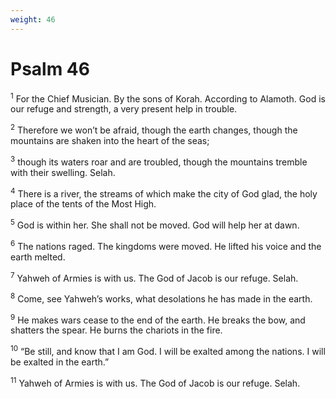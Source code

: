 ```yaml
---
weight: 46
---
```


# Psalm 46

<sup>1</sup> For the Chief Musician. By the sons of Korah. According to Alamoth. God is our refuge and strength, a very present help in trouble. 

<sup>2</sup> Therefore we won’t be afraid, though the earth changes, though the mountains are shaken into the heart of the seas; 

<sup>3</sup> though its waters roar and are troubled, though the mountains tremble with their swelling. Selah. 

<sup>4</sup> There is a river, the streams of which make the city of God glad, the holy place of the tents of the Most High. 

<sup>5</sup> God is within her. She shall not be moved. God will help her at dawn. 

<sup>6</sup> The nations raged. The kingdoms were moved. He lifted his voice and the earth melted. 

<sup>7</sup> Yahweh of Armies is with us. The God of Jacob is our refuge. Selah. 

<sup>8</sup> Come, see Yahweh’s works, what desolations he has made in the earth. 

<sup>9</sup> He makes wars cease to the end of the earth. He breaks the bow, and shatters the spear. He burns the chariots in the fire. 

<sup>10</sup> “Be still, and know that I am God. I will be exalted among the nations. I will be exalted in the earth.” 

<sup>11</sup> Yahweh of Armies is with us. The God of Jacob is our refuge. Selah. 


